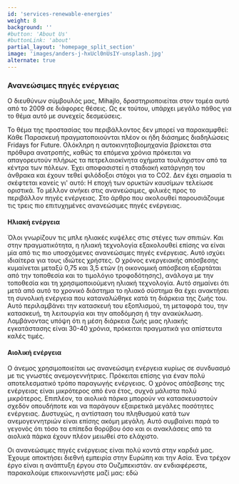 ```yaml
---
id: 'services-renewable-energies'
weight: 8
background: ''
#button: 'About Us'
#buttonLink: 'about'
partial_layout: 'homepage_split_section'
image: 'images/anders-j-hxUcl0nUsIY-unsplash.jpg'
alternate: true
---
```


### Ανανεώσιμες πηγές ενέργειας  

 

Ο διευθύνων σύμβουλός μας, Mihajlo, δραστηριοποιείται στον τομέα αυτό από το 2009 σε διάφορες θέσεις. Ως εκ τούτου, υπάρχει μεγάλο πάθος για το θέμα αυτό με συνεχείς δεσμεύσεις.  

 

Το θέμα της προστασίας του περιβάλλοντος δεν μπορεί να παρακαμφθεί: Κάθε Παρασκευή πραγματοποιούνται πλέον οι ήδη διάσημες διαδηλώσεις Fridays for Future. Ολόκληρη η αυτοκινητοβιομηχανία βρίσκεται στα πρόθυρα ανατροπής, καθώς τα επόμενα χρόνια πρόκειται να απαγορευτούν πλήρως τα πετρελαιοκίνητα οχήματα τουλάχιστον από τα κέντρα των πόλεων. Έχει αποφασιστεί η σταδιακή κατάργηση του άνθρακα και έχουν τεθεί φιλόδοξοι στόχοι για το CO2. Δεν έχει σημασία τι σκέφτεται κανείς γι' αυτό: Η εποχή των ορυκτών καυσίμων τελείωσε οριστικά. Το μέλλον ανήκει στις ανανεώσιμες, φιλικές προς το περιβάλλον πηγές ενέργειας. Στο άρθρο που ακολουθεί παρουσιάζουμε τις τρεις πιο επιτυχημένες ανανεώσιμες πηγές ενέργειας. 

#### Ηλιακή ενέργεια 

Όλοι γνωρίζουν τις μπλε ηλιακές κυψέλες στις στέγες των σπιτιών. Και στην πραγματικότητα, η ηλιακή τεχνολογία εξακολουθεί επίσης να είναι μία από τις πιο υποσχόμενες ανανεώσιμες πηγές ενέργειας. Αυτό ισχύει ιδιαίτερα για τους ιδιώτες χρήστες. Ο χρόνος ενεργειακής απόσβεσης κυμαίνεται μεταξύ 0,75 και 3,5 ετών (η οικονομική απόσβεση εξαρτάται από την τοποθεσία και το τιμολόγιο τροφοδότησης), ανάλογα με την τοποθεσία και τη χρησιμοποιούμενη ηλιακή τεχνολογία. Αυτό σημαίνει ότι μετά από αυτό το χρονικό διάστημα το ηλιακό σύστημα θα έχει ανακτήσει τη συνολική ενέργεια που καταναλώθηκε κατά τη διάρκεια της ζωής του. Αυτό περιλαμβάνει την κατασκευή του εξοπλισμού, τη μεταφορά του, την κατασκευή, τη λειτουργία και την αποδόμηση ή την ανακύκλωση. Λαμβάνοντας υπόψη ότι η μέση διάρκεια ζωής μιας ηλιακής εγκατάστασης είναι 30-40 χρόνια, πρόκειται πραγματικά για απίστευτα καλές τιμές. 

#### Αιολική ενέργεια 

Ο άνεμος χρησιμοποιείται ως ανανεώσιμη ενέργεια κυρίως σε συνδυασμό με τις γνωστές ανεμογεννήτριες. Πρόκειται επίσης για έναν πολύ αποτελεσματικό τρόπο παραγωγής ενέργειας. Ο χρόνος απόσβεσης της ενέργειας είναι μικρότερος από ένα έτος, συχνά μάλιστα πολύ μικρότερος. Επιπλέον, τα αιολικά πάρκα μπορούν να κατασκευαστούν σχεδόν οπουδήποτε και να παράγουν εξαιρετικά μεγάλες ποσότητες ενέργειας. Δυστυχώς, η αντίσταση του πληθυσμού κατά των ανεμογεννητριών είναι επίσης ακόμη μεγάλη. Αυτό συμβαίνει παρά το γεγονός ότι τόσο τα επίπεδα θορύβου όσο και οι ανακλάσεις από τα αιολικά πάρκα έχουν πλέον μειωθεί στο ελάχιστο. 

Οι ανανεώσιμες πηγές ενέργειας είναι πολύ κοντά στην καρδιά μας. Έχουμε αποκτήσει διεθνή εμπειρία στην Ευρώπη και την Ασία. Ένα τρέχον έργο είναι η ανάπτυξη έργου στο Ουζμπεκιστάν. αν ενδιαφέρεστε, παρακαλούμε επικοινωνήστε μαζί μας: εδώ 